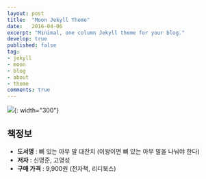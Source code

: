 ```yaml
---
layout: post
title:  "Moon Jekyll Theme"
date:   2016-04-06
excerpt: "Minimal, one column Jekyll theme for your blog."
develop: true
published: false
tag:
- jekyll 
- moon
- blog
- about
- theme
comments: true
---
```




![](https://sloth9143.github.io/assets/img/book/book-01.jpg){: width="300"}

## 책정보
   - **도서명** : 뼈 있는 아무 말 대잔치 (이왕이면 뼈 있는 아무 말을 나눠야 한다)
   - **저자** :  신영준, 고영성
   - **구매 가격** : 9,900원 (전자책, 리디북스)
